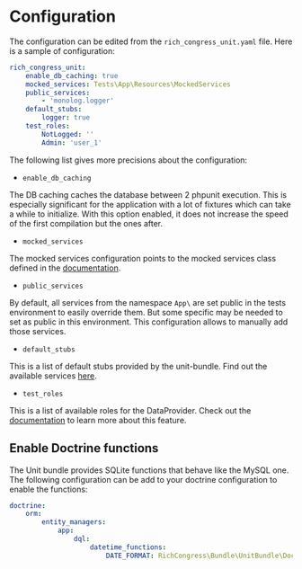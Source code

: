 # Configuration

The configuration can be edited from the `rich_congress_unit.yaml` file. Here is a sample of configuration:

```yaml
rich_congress_unit:
    enable_db_caching: true
    mocked_services: Tests\App\Resources\MockedServices
    public_services:
        - 'monolog.logger'
    default_stubs:
        logger: true
    test_roles:
        NotLogged: ''
        Admin: 'user_1'
```

The following list gives more precisions about the configuration:

- `enable_db_caching`

The DB caching caches the database between 2 phpunit execution. This is especially significant for the application with a lot of fixtures which can take a while to initialize. With this option enabled, it does not increase the speed of the first compilation but the ones after.


- `mocked_services`

The mocked services configuration points to the mocked services class defined in the [documentation](OverrideServices.md#use-dynamic-mocks-legacy).


- `public_services`

By default, all services from the namespace `App\` are set public in the tests environment to easily override them. But some specific may be needed to set as public in this environment. This configuration allows to manually add those services.


- `default_stubs`

This is a list of default stubs provided by the unit-bundle. Find out the available services [here](OverrideServices.md#available-default-service-stubs).


- `test_roles`

This is a list of available roles for the DataProvider. Check out the [documentation](RolesProvider.md) to learn more about this feature.



## Enable Doctrine functions

The Unit bundle provides SQLite functions that behave like the MySQL one. The following configuration can be add to your doctrine configuration to enable the functions:

```yaml
doctrine:
    orm:
        entity_managers:
            app:
                dql:
                    datetime_functions:
                        DATE_FORMAT: RichCongress\Bundle\UnitBundle\DoctrineFunctions\Sqlite\DateFormatFunction
```